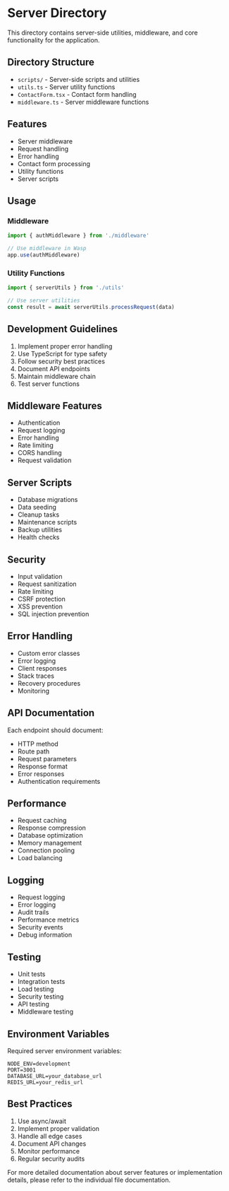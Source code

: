 # Server Directory

This directory contains server-side utilities, middleware, and core functionality for the application.

## Directory Structure

- `scripts/` - Server-side scripts and utilities
- `utils.ts` - Server utility functions
- `ContactForm.tsx` - Contact form handling
- `middleware.ts` - Server middleware functions

## Features

- Server middleware
- Request handling
- Error handling
- Contact form processing
- Utility functions
- Server scripts

## Usage

### Middleware

```typescript
import { authMiddleware } from './middleware'

// Use middleware in Wasp
app.use(authMiddleware)
```

### Utility Functions

```typescript
import { serverUtils } from './utils'

// Use server utilities
const result = await serverUtils.processRequest(data)
```

## Development Guidelines

1. Implement proper error handling
2. Use TypeScript for type safety
3. Follow security best practices
4. Document API endpoints
5. Maintain middleware chain
6. Test server functions

## Middleware Features

- Authentication
- Request logging
- Error handling
- Rate limiting
- CORS handling
- Request validation

## Server Scripts

- Database migrations
- Data seeding
- Cleanup tasks
- Maintenance scripts
- Backup utilities
- Health checks

## Security

- Input validation
- Request sanitization
- Rate limiting
- CSRF protection
- XSS prevention
- SQL injection prevention

## Error Handling

- Custom error classes
- Error logging
- Client responses
- Stack traces
- Recovery procedures
- Monitoring

## API Documentation

Each endpoint should document:
- HTTP method
- Route path
- Request parameters
- Response format
- Error responses
- Authentication requirements

## Performance

- Request caching
- Response compression
- Database optimization
- Memory management
- Connection pooling
- Load balancing

## Logging

- Request logging
- Error logging
- Audit trails
- Performance metrics
- Security events
- Debug information

## Testing

- Unit tests
- Integration tests
- Load testing
- Security testing
- API testing
- Middleware testing

## Environment Variables

Required server environment variables:
```
NODE_ENV=development
PORT=3001
DATABASE_URL=your_database_url
REDIS_URL=your_redis_url
```

## Best Practices

1. Use async/await
2. Implement proper validation
3. Handle all edge cases
4. Document API changes
5. Monitor performance
6. Regular security audits

For more detailed documentation about server features or implementation details, please refer to the individual file documentation. 